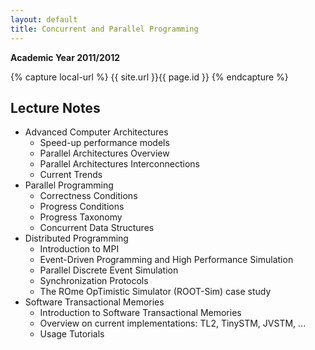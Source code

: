 ```yaml
---
layout: default
title: Concurrent and Parallel Programming
---
```

**Academic Year 2011/2012**    

{% capture local-url %}
{{ site.url }}{{ page.id }}
{% endcapture %}


Lecture Notes
-------------

* Advanced Computer Architectures
  * Speed-up performance models
  * Parallel Architectures Overview
  * Parallel Architectures Interconnections
  * Current Trends
* Parallel Programming
  * Correctness Conditions
  * Progress Conditions
  * Progress Taxonomy
  * Concurrent Data Structures
* Distributed Programming
  * Introduction to MPI
  * Event-Driven Programming and High Performance Simulation
  * Parallel Discrete Event Simulation
  * Synchronization Protocols
  * The ROme OpTimistic Simulator (ROOT-Sim) case study
* Software Transactional Memories
  * Introduction to Software Transactional Memories
  * Overview on current implementations: TL2, TinySTM, JVSTM, ...
  * Usage Tutorials
